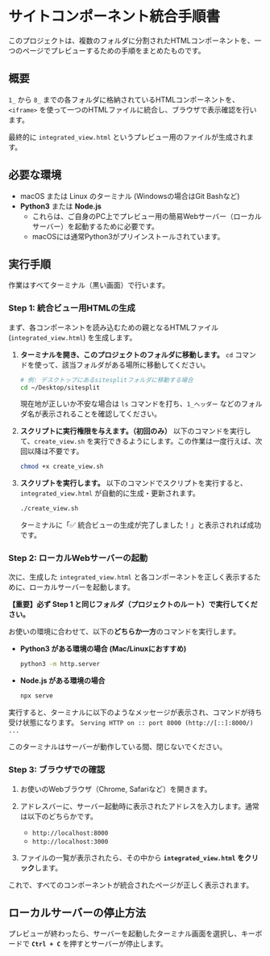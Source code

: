 # サイトコンポーネント統合手順書

このプロジェクトは、複数のフォルダに分割されたHTMLコンポーネントを、一つのページでプレビューするための手順をまとめたものです。

## 概要

`1_` から `8_` までの各フォルダに格納されているHTMLコンポーネントを、`<iframe>` を使って一つのHTMLファイルに統合し、ブラウザで表示確認を行います。

最終的に `integrated_view.html` というプレビュー用のファイルが生成されます。

## 必要な環境

-   macOS または Linux のターミナル (Windowsの場合はGit Bashなど)
-   **Python3** または **Node.js**
    -   これらは、ご自身のPC上でプレビュー用の簡易Webサーバー（ローカルサーバー）を起動するために必要です。
    -   macOSには通常Python3がプリインストールされています。

## 実行手順

作業はすべてターミナル（黒い画面）で行います。

### Step 1: 統合ビュー用HTMLの生成

まず、各コンポーネントを読み込むための親となるHTMLファイル (`integrated_view.html`) を生成します。

1.  **ターミナルを開き、このプロジェクトのフォルダに移動します。**
    `cd` コマンドを使って、該当フォルダがある場所に移動してください。

    ```bash
    # 例: デスクトップにあるsitesplitフォルダに移動する場合
    cd ~/Desktop/sitesplit
    ```
    
    現在地が正しいか不安な場合は `ls` コマンドを打ち、`1_ヘッダー` などのフォルダ名が表示されることを確認してください。

2.  **スクリプトに実行権限を与えます。（初回のみ）**
    以下のコマンドを実行して、`create_view.sh` を実行できるようにします。この作業は一度行えば、次回以降は不要です。

    ```bash
    chmod +x create_view.sh
    ```

3.  **スクリプトを実行します。**
    以下のコマンドでスクリプトを実行すると、`integrated_view.html` が自動的に生成・更新されます。

    ```bash
    ./create_view.sh
    ```
    
    ターミナルに「✅ 統合ビューの生成が完了しました！」と表示されれば成功です。

### Step 2: ローカルWebサーバーの起動

次に、生成した `integrated_view.html` と各コンポーネントを正しく表示するために、ローカルサーバーを起動します。

**【重要】必ず Step 1 と同じフォルダ（プロジェクトのルート）で実行してください。**

お使いの環境に合わせて、以下の**どちらか一方**のコマンドを実行します。

-   **Python3 がある環境の場合 (Mac/Linuxにおすすめ)**

    ```bash
    python3 -m http.server
    ```

-   **Node.js がある環境の場合**

    ```bash
    npx serve
    ```

実行すると、ターミナルに以下のようなメッセージが表示され、コマンドが待ち受け状態になります。
`Serving HTTP on :: port 8000 (http://[::]:8000/) ...`

このターミナルはサーバーが動作している間、閉じないでください。

### Step 3: ブラウザでの確認

1.  お使いのWebブラウザ（Chrome, Safariなど）を開きます。

2.  アドレスバーに、サーバー起動時に表示されたアドレスを入力します。通常は以下のどちらかです。
    -   `http://localhost:8000`
    -   `http://localhost:3000`

3.  ファイルの一覧が表示されたら、その中から **`integrated_view.html` をクリック**します。

これで、すべてのコンポーネントが統合されたページが正しく表示されます。

## ローカルサーバーの停止方法

プレビューが終わったら、サーバーを起動したターミナル画面を選択し、キーボードで **`Ctrl + C`** を押すとサーバーが停止します。
